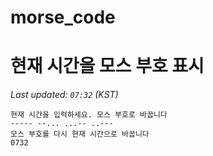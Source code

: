 # morse_code
# 현재 시간을 모스 부호 표시
<!-- MORSE_TIME_START -->
_Last updated: `07:32` (KST)_

```
현재 시간을 입력하세요. 모스 부호로 바꿉니다
----- --... ...-- ..---
모스 부호를 다시 현재 시간으로 바꿉니다
0732
```
<!-- MORSE_TIME_END -->
